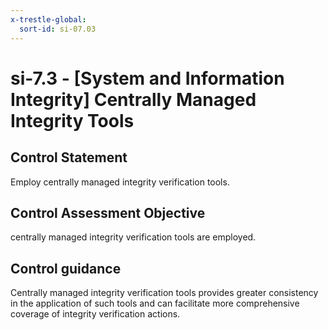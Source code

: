```yaml
---
x-trestle-global:
  sort-id: si-07.03
---
```


# si-7.3 - \[System and Information Integrity\] Centrally Managed Integrity Tools

## Control Statement

Employ centrally managed integrity verification tools.

## Control Assessment Objective

centrally managed integrity verification tools are employed.

## Control guidance

Centrally managed integrity verification tools provides greater consistency in the application of such tools and can facilitate more comprehensive coverage of integrity verification actions.
